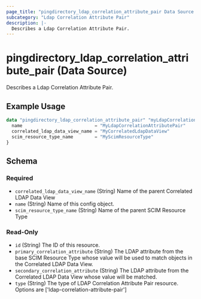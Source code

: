 ```yaml
---
page_title: "pingdirectory_ldap_correlation_attribute_pair Data Source - terraform-provider-pingdirectory"
subcategory: "Ldap Correlation Attribute Pair"
description: |-
  Describes a Ldap Correlation Attribute Pair.
---
```


# pingdirectory_ldap_correlation_attribute_pair (Data Source)

Describes a Ldap Correlation Attribute Pair.

## Example Usage

```terraform
data "pingdirectory_ldap_correlation_attribute_pair" "myLdapCorrelationAttributePair" {
  name                           = "MyLdapCorrelationAttributePair"
  correlated_ldap_data_view_name = "MyCorrelatedLdapDataView"
  scim_resource_type_name        = "MyScimResourceType"
}
```

<!-- schema generated by tfplugindocs -->
## Schema

### Required

- `correlated_ldap_data_view_name` (String) Name of the parent Correlated LDAP Data View
- `name` (String) Name of this config object.
- `scim_resource_type_name` (String) Name of the parent SCIM Resource Type

### Read-Only

- `id` (String) The ID of this resource.
- `primary_correlation_attribute` (String) The LDAP attribute from the base SCIM Resource Type whose value will be used to match objects in the Correlated LDAP Data View.
- `secondary_correlation_attribute` (String) The LDAP attribute from the Correlated LDAP Data View whose value will be matched.
- `type` (String) The type of LDAP Correlation Attribute Pair resource. Options are ['ldap-correlation-attribute-pair']

